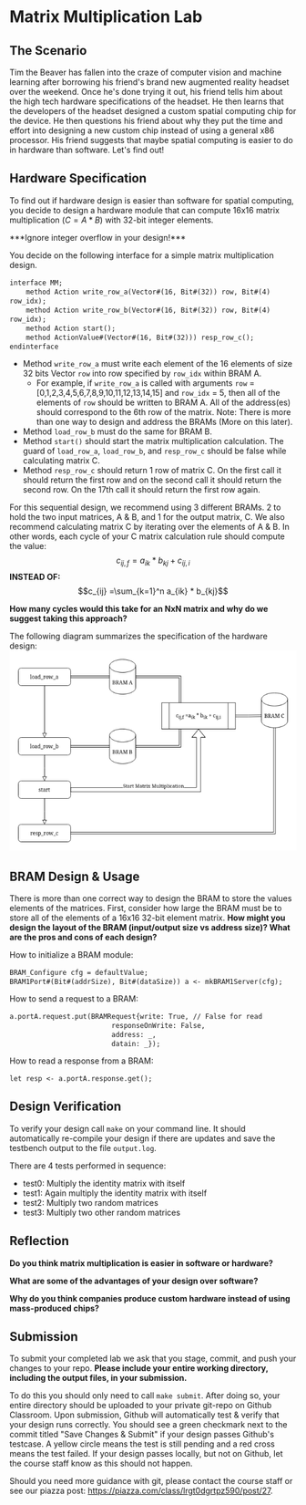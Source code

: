 # Matrix Multiplication Lab

## The Scenario

Tim the Beaver has fallen into the craze of computer vision and machine learning after borrowing his friend's brand new augmented reality headset
over the weekend. Once he's done trying it out, his friend tells him about the high tech hardware specifications of the headset. He then learns that the
developers of the headset designed a custom spatial computing chip for the device. He then questions his friend about why they put the time and
effort into designing a new custom chip instead of using a general x86 processor. His friend suggests that maybe spatial computing is easier to
do in hardware than software. Let's find out!

## Hardware Specification

To find out if hardware design is easier than software for spatial computing, you decide to design a hardware module that can compute 16x16 matrix 
multiplication ($C = A * B$) with 32-bit integer elements.

***Ignore integer overflow in your design!\*\*\*

You decide on the following interface for a simple matrix multiplication design.

```
interface MM;
    method Action write_row_a(Vector#(16, Bit#(32)) row, Bit#(4) row_idx);
    method Action write_row_b(Vector#(16, Bit#(32)) row, Bit#(4) row_idx);
    method Action start();
    method ActionValue#(Vector#(16, Bit#(32))) resp_row_c();
endinterface
```

- Method `write_row_a` must write each element of the 16 elements of size 32 bits Vector `row` into row specified by `row_idx` within BRAM A.
  - For example, if `write_row_a` is called with arguments `row` = [0,1,2,3,4,5,6,7,8,9,10,11,12,13,14,15] and `row_idx` = 5, then all of the
elements of `row` should be written to BRAM A. All of the address(es) should correspond to the 6th row of the matrix.
Note: There is more than one way to design and address the BRAMs  (More on this later).
- Method `load_row_b` must do the same for BRAM B.
- Method `start()` should start the matrix multiplication calculation. The guard of `load_row_a`, `load_row_b`, and `resp_row_c` should be false 
while calculating matrix C.
- Method `resp_row_c` should return 1 row of matrix C. On the first call it should return the first row and on the second call it should return
the second row. On the 17th call it should return the first row again.

For this sequential design, we recommend using 3 different BRAMs. 2 to hold the two input matrices, A & B, and 1 for the output matrix, C. We also recommend
calculating matrix C by iterating over the elements of A & B. In other words, each cycle of your C matrix calculation rule should compute the value: $$c_{ij,f}
= a_{ik} * b_{kj} + c_{ij,i}$$ **INSTEAD OF:** $$c_{ij} =\sum_{k=1}^n a_{ik} * b_{kj}$$

**How many cycles would this take for an NxN matrix and why do we suggest taking this approach?**

The following diagram summarizes the specification of the hardware design:
<img src="DesignBlueprint.png" alt="Matrix Multiply Design" width=600>

## BRAM Design & Usage

There is more than one correct way to design the BRAM to store the values elements of the matrices. First, consider how large the BRAM must be to store all
of the elements of a 16x16 32-bit element matrix. **How might you design the layout of the BRAM (input/output size vs address size)? What are the pros and cons of each design?**


How to initialize a BRAM module:

```
BRAM_Configure cfg = defaultValue;
BRAM1Port#(Bit#(addrSize), Bit#(dataSize)) a <- mkBRAM1Server(cfg);
```

How to send a request to a BRAM:

```
a.portA.request.put(BRAMRequest{write: True, // False for read
                         responseOnWrite: False,
                         address: _,
                         datain: _});
```

How to read a response from a BRAM:

```
let resp <- a.portA.response.get();
```

## Design Verification

To verify your design call `make` on your command line. It should automatically re-compile your design if there are updates and
save the testbench output to the file `output.log`.

There are 4 tests performed in sequence:
- test0: Multiply the identity matrix with itself
- test1: Again multiply the identity matrix with itself
- test2: Multiply two random matrices
- test3: Multiply two other random matrices


## Reflection

**Do you think matrix multiplication is easier in software or hardware?**

**What are some of the advantages of your design over software?**

**Why do you think companies produce custom hardware instead of using mass-produced chips?**

## Submission

To submit your completed lab we ask that you stage, commit, and push your changes to your repo. **Please include your entire working directory, including the output files, in your submission.**

To do this you should only need to call `make submit`. After doing so, your entire directory should be uploaded to your private git-repo on Github Classroom. Upon submission,
Github will automatically test & verify that your design runs correctly. You should see a green checkmark next to the commit titled "Save Changes & Submit" if your design passes Github's testcase. A yellow circle means the test is still pending and a red cross means the test failed. If your design passes locally, but not on Github, let the course staff know as this should not happen.

Should you need more guidance with git, please contact the course staff or see our piazza post: https://piazza.com/class/lrgt0dgrtpz590/post/27.

